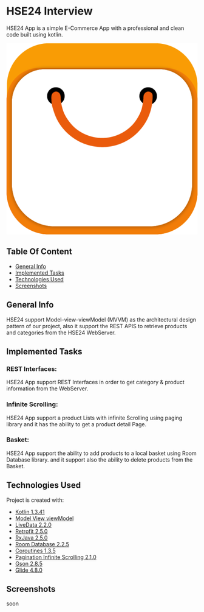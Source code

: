 # HSE24 Interview

HSE24 App is a simple E-Commerce App with a professional and clean code built using kotlin.

<img src="screenshots/hse24_logo.png">

## Table Of Content

* [General Info](#general-info)
* [Implemented Tasks](#implemented-tasks)
* [Technologies Used](#technologies-used)
* [Screenshots](#screenshots)

## General Info

HSE24 support Model–view–viewModel (MVVM) as the architectural design pattern of our project, also it support the REST APIS to retrieve products and categories from the HSE24 WebServer.

## Implemented Tasks

### REST Interfaces:

HSE24 App support REST Interfaces in order to get category & product information from the WebServer.

### Infinite Scrolling:

HSE24 App support a product Lists with infinite Scrolling using paging library and it has the ability to get a product detail Page.

### Basket:

HSE24 App support the ability to add products to a local basket using Room Database library. and it support also the ability to delete products from the Basket.

## Technologies Used

Project is created with:

* [Kotlin 1.3.41](https://github.com/kotlin)
* [Model View viewModel](https://github.com/taehwandev/LifecycleExtensions)
* [LiveData 2.2.0](https://github.com/taehwandev/LifecycleExtensions)
* [Retrofit 2.5.0](https://github.com/square/retrofit)
* [RxJava 2.5.0](https://github.com/ReactiveX/RxAndroid)
* [Room Database 2.2.5](https://developer.android.com/jetpack/androidx/releases/room)
* [Coroutines 1.3.5](https://developer.android.com/jetpack/androidx/releases/room)
* [Pagination Infinite Scrolling 2.1.0](https://github.com/mirmilad/paging-coroutine)
* [Gson 2.8.5](https://github.com/google/gson)
* [Glide 4.8.0](https://github.com/bumptech/glide)

## Screenshots

soon
